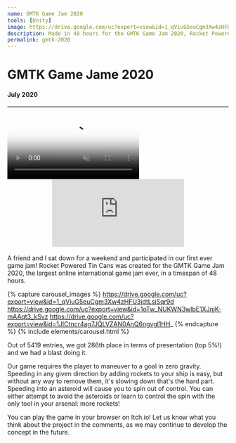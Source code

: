 ```yaml
---
name: GMTK Game Jam 2020
tools: [Unity]
image: https://drive.google.com/uc?export=view&id=1_qViuG5euCgm3Xw4zHFU3jdtLsiSqr9d
description: Made in 48 hours for the GMTK Game Jam 2020, Rocket Powered Tin Cans fits the theme of the jam "out of control" by requiring the player to maneuver to a goal in zero gravity. Speeding in any given direction by adding rockets to your ship is easy, but without any way to remove them, it's slowing down that's the hard part. Speeding into an asteroid will cause you to spin out of control. You can either attempt to avoid the asteroids or learn to control the spin with the only tool in your arsenal, more rockets!
permalink: gmtk-2020
---
```


# GMTK Game Jame 2020
#### July 2020
___

<div>
    <video class="figure w-100" autoplay loop muted controls poster="https://drive.google.com/uc?export=view&id=1_qViuG5euCgm3Xw4zHFU3jdtLsiSqr9d">
        <source src="https://drive.google.com/uc?export=view&id=1Jw3ixiX2NAPi9OHpX9vWngrLzzKvMorQ" type="video/mp4">
    </video>
</div>

<div align="center">
    <iframe class="figure w-100" frameborder="0" height="154" src="https://itch.io/embed/694403?bg_color=05040b&amp;fg_color=ffffff&amp;link_color=f7008a&amp;border_color=00def6">
        <a href="https://benluker.itch.io/gmtk-2020">Rocket Powered Tin Cans by Ben Luker, ZaneZukovsky</a>
    </iframe>
</div>

<br>
A friend and I sat down for a weekend and participated in our first ever game jam! Rocket Powered Tin Cans was created for the GMTK Game Jam 2020, the largest online international game jam ever, in a timespan of 48 hours.

{% capture carousel_images %}
https://drive.google.com/uc?export=view&id=1_qViuG5euCgm3Xw4zHFU3jdtLsiSqr9d
https://drive.google.com/uc?export=view&id=1oTw_NUKWN3wlbE1XJnjK-mAAqt3_kSvz
https://drive.google.com/uc?export=view&id=1JICtncr4ag7JQLVZAN0AnQ6ngvgl1HH_
{% endcapture %}
{% include elements/carousel.html %}

Out of 5419 entries, we got 286th place in terms of presentation (top 5%!) and we had a blast doing it.

Our game requires the player to maneuver to a goal in zero gravity. Speeding in any given direction by adding rockets to your ship is easy, but without any way to remove them, it's slowing down that's the hard part. 
Speeding into an asteroid will cause you to spin out of control. You can either attempt to avoid the asteroids or learn to control the spin with the only tool in your arsenal: more rockets!

You can play the game in your browser on Itch.io! Let us know what you think about the project in the comments, as we may continue to develop the concept in the future.

